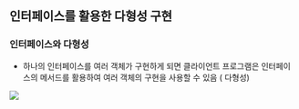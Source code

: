 ## 인터페이스를 활용한 다형성 구현

### 인터페이스와 다형성

- 하나의 인터페이스를 여러 객체가 구현하게 되면 클라이언트 프로그램은 인터페이스의 메서드를 활용하여 여러 객체의 구현을 사용할 수 있음 ( 다형성)

<img src="https://user-images.githubusercontent.com/121005861/232289496-4a026f47-cc76-402f-bd86-c2bb610a491a.png" />
